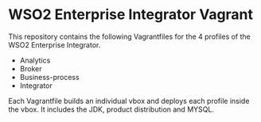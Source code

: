 # WSO2 Enterprise Integrator Vagrant

This repository contains the following Vagrantfiles for the 4 profiles of the WSO2 Enterprise Integrator.

- Analytics
- Broker
- Business-process
- Integrator

Each Vagrantfile builds an individual vbox and deploys each profile inside the vbox. It includes the JDK, product distribution and MYSQL.




